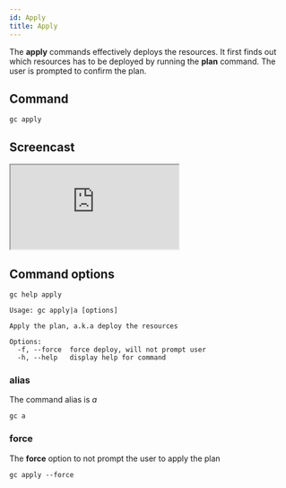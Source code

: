 ```yaml
---
id: Apply
title: Apply
---
```


The **apply** commands effectively deploys the resources. It first finds out which resources has to be deployed by running the **plan** command. The user is prompted to confirm the plan.

## Command

```
gc apply
```

## Screencast

<div>
    <iframe
    data-autoplay
    src="https://asciinema.org/a/fSjitJBdZt7qoIGPbIemGk3rq/iframe?autoplay=true&amp;speed=2&amp;loop=true"
    id="asciicast-iframe-13761"
    name="asciicast-iframe-13761"
    scrolling="no"
    style={{ width: "100%", height: "900px" }}
    ></iframe>
</div>

## Command options

```
gc help apply
```

```
Usage: gc apply|a [options]

Apply the plan, a.k.a deploy the resources

Options:
  -f, --force  force deploy, will not prompt user
  -h, --help   display help for command
```

### alias

The command alias is _a_

```
gc a
```

### force

The **force** option to not prompt the user to apply the plan

```
gc apply --force
```
